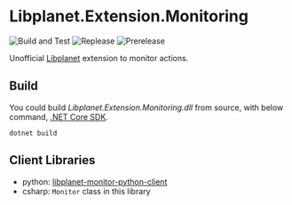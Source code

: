 # Libplanet.Extension.Monitoring

![Build and Test](https://github.com/moreal/Libplanet.Extension.Monitoring/workflows/Build%20and%20Test/badge.svg)
![Replease](https://img.shields.io/nuget/v/Libplanet.Extension.Monitoring.svg?style=flat)
![Prerelease](https://img.shields.io/nuget/vpre/Libplanet.Extension.Monitoring.svg?style=flat)

Unofficial [Libplanet] extension to monitor actions.

[Libplanet]: https://github.com/planetarium/libplanet

## Build

You could build *Libplanet.Extension.Monitoring.dll* from source, with below command, [.NET Core SDK].

```
dotnet build
```

[.NET Core SDK]: https://dotnet.microsoft.com/

## Client Libraries

- python: [libplanet-monitor-python-client]
- csharp: `Monitor` class in this library

[libplanet-monitor-python-client]: https://github.com/moreal/libplanet-monitor-python-client
